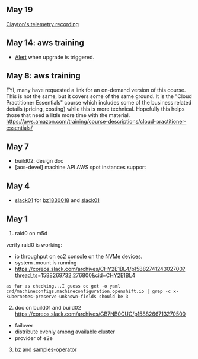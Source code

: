 

## May 19

[Clayton's telemetry recording](https://coreos.slack.com/archives/GB7NB0CUC/p1589899863018700)

## May 14: aws training

* [Alert](https://coreos.slack.com/archives/CHY2E1BL4/p1589458825068200?thread_ts=1589443485.063900&cid=CHY2E1BL4) when upgrade is triggered.


## May 8: aws training

FYI, many have requested a link for an on-demand version of this course. This is not the same, but it covers some of the same ground. It is the "Cloud Practitioner Essentials" course which includes some of the business related details (pricing, costing) while this is more technical. Hopefully this helps those that need a little more time with the material. https://aws.amazon.com/training/course-descriptions/cloud-practitioner-essentials/

## May 7

* build02: design doc
* [aos-devel] machine API AWS spot instances support


## May 4

* [slack01](https://coreos.slack.com/archives/CHY2E1BL4/p1588269732276800) for [bz1830018](https://bugzilla.redhat.com/show_bug.cgi?id=1830018) and [slack01](https://coreos.slack.com/archives/GB7NB0CUC/p1588604917370000)




## May 1

1. raid0 on m5d

verify raid0 is working:

* io throughput on ec2 console on the NVMe devices.
* system .mount is running
* https://coreos.slack.com/archives/CHY2E1BL4/p1588274124302700?thread_ts=1588269732.276800&cid=CHY2E1BL4

```
as far as checking...I guess oc get -o yaml crd/machineconfigs.machineconfiguration.openshift.io | grep -c x-kubernetes-preserve-unknown-fields should be 3
```

2. doc on build01 and build02
https://coreos.slack.com/archives/GB7NB0CUC/p1588266713270500

* failover
* distribute evenly among available cluster
* provider of e2e

3. [bz](https://bugzilla.redhat.com/show_bug.cgi?id=1828065#c16) and [samples-operator](https://docs.openshift.com/container-platform/4.1/openshift_images/configuring-samples-operator.html)
